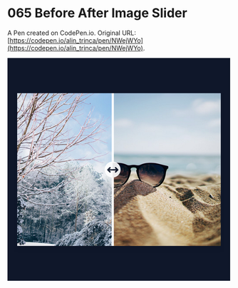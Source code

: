 # 065 Before After Image Slider

A Pen created on CodePen.io. Original URL: [https://codepen.io/alin_trinca/pen/NWejWYo](https://codepen.io/alin_trinca/pen/NWejWYo).

![Before After Image Slider Screenshot](before-after-slider.png)
